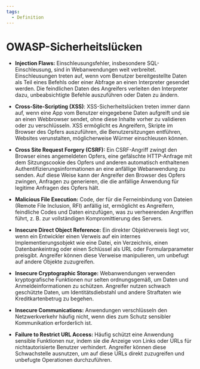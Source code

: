 ```yaml
---
tags:
  - Definition
---
```


# OWASP-Sicherheitslücken

- **Injection Flaws:** Einschleusungsfehler, insbesondere SQL-Einschleusung, sind in Webanwendungen weit verbreitet. Einschleusungen treten auf, wenn vom Benutzer bereitgestellte Daten als Teil eines Befehls oder einer Abfrage an einen Interpreter gesendet werden. Die feindlichen Daten des Angreifers verleiten den Interpreter dazu, unbeabsichtigte Befehle auszuführen oder Daten zu ändern.

- **Cross-Site-Scripting (XSS)**: XSS-Sicherheitslücken treten immer dann auf, wenn eine App vom Benutzer eingegebene Daten aufgreift und sie an einen Webbrowser sendet, ohne diese Inhalte vorher zu validieren oder zu verschlüsseln. XSS ermöglicht es Angreifern, Skripte im Browser des Opfers auszuführen, die Benutzersitzungen entführen, Websites verunstalten, möglicherweise Würmer einschleusen können.

- **Cross Site Request Forgery (CSRF):** Ein CSRF-Angriff zwingt den Browser eines angemeldeten Opfers, eine gefälschte HTTP-Anfrage mit dem Sitzungscookie des Opfers und anderen automatisch enthaltenen Authentifizierungsinformationen an eine anfällige Webanwendung zu senden. Auf diese Weise kann der Angreifer den Browser des Opfers zwingen, Anfragen zu generieren, die die anfällige Anwendung für legitime Anfragen des Opfers hält.

- **Malicious File Execution:** Code, der für die Ferneinbindung von Dateien (Remote File Inclusion, RFI) anfällig ist, ermöglicht es Angreifern, feindliche Codes und Daten einzufügen, was zu verheerenden Angriffen führt, z. B. zur vollständigen Kompromittierung des Servers.

- **Insecure Direct Object Reference:** Ein direkter Objektverweis liegt vor, wenn ein Entwickler einen Verweis auf ein internes Implementierungsobjekt wie eine Datei, ein Verzeichnis, einen Datenbankeintrag oder einen Schlüssel als URL oder Formularparameter preisgibt. Angreifer können diese Verweise manipulieren, um unbefugt auf andere Objekte zuzugreifen.

- **Insecure Cryptographic Storage:** Webanwendungen verwenden kryptografische Funktionen nur selten ordnungsgemäß, um Daten und Anmeldeinformationen zu schützen. Angreifer nutzen schwach geschützte Daten, um Identitätsdiebstahl und andere Straftaten wie Kreditkartenbetrug zu begehen.

- **Insecure Communications:** Anwendungen verschlüsseln den Netzwerkverkehr häufig nicht, wenn dies zum Schutz sensibler Kommunikation erforderlich ist.

- **Failure to Restrict URL Access:** Häufig schützt eine Anwendung sensible Funktionen nur, indem sie die Anzeige von Links oder URLs für nichtautorisierte Benutzer verhindert. Angreifer können diese Schwachstelle ausnutzen, um auf diese URLs direkt zuzugreifen und unbefugte Operationen durchzuführen.
